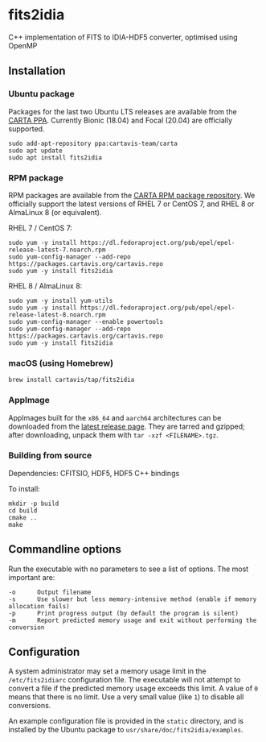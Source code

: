 # fits2idia

C++ implementation of FITS to IDIA-HDF5 converter, optimised using OpenMP

## Installation

### Ubuntu package

Packages for the last two Ubuntu LTS releases are available from the [CARTA PPA](https://launchpad.net/~cartavis-team/+archive/ubuntu/carta). Currently Bionic (18.04) and Focal (20.04) are officially supported.

    sudo add-apt-repository ppa:cartavis-team/carta
    sudo apt update
    sudo apt install fits2idia

### RPM package

RPM packages are available from the [CARTA RPM package repository](https://packages.cartavis.org/). We officially support the latest versions of RHEL 7 or CentOS 7, and RHEL 8 or AlmaLinux 8 (or equivalent).

RHEL 7 / CentOS 7:

    sudo yum -y install https://dl.fedoraproject.org/pub/epel/epel-release-latest-7.noarch.rpm
    sudo yum-config-manager --add-repo https://packages.cartavis.org/cartavis.repo
    sudo yum -y install fits2idia

RHEL 8 / AlmaLinux 8:

    sudo yum -y install yum-utils
    sudo yum -y install https://dl.fedoraproject.org/pub/epel/epel-release-latest-8.noarch.rpm
    sudo yum-config-manager --enable powertools
    sudo yum-config-manager --add-repo https://packages.cartavis.org/cartavis.repo
    sudo yum -y install fits2idia

### macOS (using Homebrew)

    brew install cartavis/tap/fits2idia

### AppImage

AppImages built for the `x86_64` and `aarch64` architectures can be downloaded from the [latest release page](https://github.com/CARTAvis/fits2idia/releases/latest). They are tarred and gzipped; after downloading, unpack them with `tar -xzf <FILENAME>.tgz`.

### Building from source

Dependencies: CFITSIO, HDF5, HDF5 C++ bindings

To install:

    mkdir -p build
    cd build
    cmake ..
    make

## Commandline options

Run the executable with no parameters to see a list of options. The most 
important are:

```
-o      Output filename
-s      Use slower but less memory-intensive method (enable if memory allocation fails)
-p      Print progress output (by default the program is silent)
-m      Report predicted memory usage and exit without performing the conversion
```

## Configuration

A system administrator may set a memory usage limit in the `/etc/fits2idiarc`
configuration file. The executable will not attempt to convert a file if the
predicted memory usage exceeds this limit. A value of `0` means that there is no
limit. Use a very small value (like `1`) to disable all conversions.

An example configuration file is provided in the `static` directory, and is 
installed by the Ubuntu package to `usr/share/doc/fits2idia/examples`.
